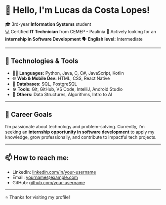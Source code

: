 # 👋 Hello, I'm Lucas da Costa Lopes!

🎓 3rd-year **Information Systems** student  
💻 Certified **IT Technician** from CEMEP - Paulínia
🚀 Actively looking for an **internship in Software Development**
🗣️ **English level:** Intermediate

---

## 🧠 Technologies & Tools

- 👨‍💻 **Languages:** Python, Java, C, C#, JavaScript, Kotlin  
- 🌐 **Web & Mobile Dev:** HTML, CSS, React Native  
- 💾 **Databases:** SQL, PostgreSQL 
- ⚙️ **Tools:** Git, GitHub, VS Code, IntelliJ, Android Studio  
- 🤖 **Others:** Data Structures, Algorithms, Intro to AI

---

## 🎯 Career Goals

I’m passionate about technology and problem-solving. Currently, I’m seeking an **internship opportunity in software development** to apply my knowledge, grow professionally, and contribute to impactful tech projects.

---

## 📫 How to reach me:

- LinkedIn: [linkedin.com/in/your-username](https://linkedin.com/in/your-username)  
- Email: yourname@example.com  
- GitHub: [github.com/your-username](https://github.com/your-username)

---

⭐ Thanks for visiting my profile!

